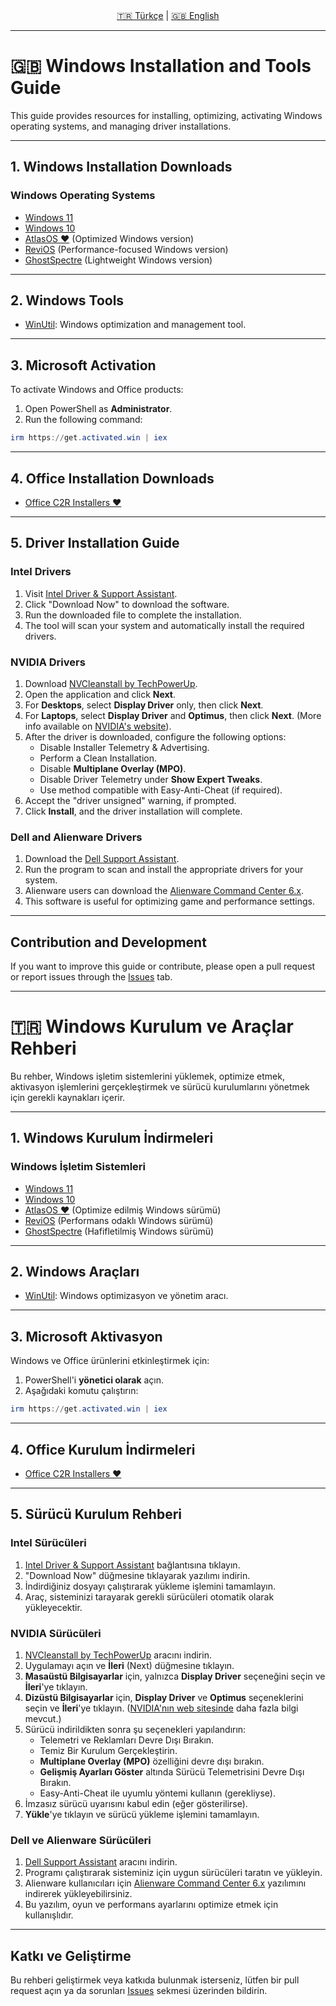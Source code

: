 <div align="center">
  <a href="#tr">🇹🇷 Türkçe</a> | <a href="#en">🇬🇧 English</a>
</div>

---

# 🇬🇧 Windows Installation and Tools Guide

This guide provides resources for installing, optimizing, activating Windows operating systems, and managing driver installations.

---

## 1. Windows Installation Downloads

### Windows Operating Systems
- [Windows 11](https://massgrave.dev/windows_11_links)
- [Windows 10](https://massgrave.dev/windows_10_links)
- [AtlasOS ❤️](https://atlasos.net/) (Optimized Windows version)
- [ReviOS](https://revi.cc/) (Performance-focused Windows version)
- [GhostSpectre](https://ghostspectre.org/) (Lightweight Windows version)

---

## 2. Windows Tools
- [WinUtil](https://github.com/ChrisTitusTech/winutil): Windows optimization and management tool.

---

## 3. Microsoft Activation
To activate Windows and Office products:

1. Open PowerShell as **Administrator**.
2. Run the following command:

```powershell
irm https://get.activated.win | iex
```

---

## 4. Office Installation Downloads
- [Office C2R Installers ❤️](https://gravesoft.dev/office_c2r_links)

---

## 5. Driver Installation Guide

### Intel Drivers
1. Visit [Intel Driver & Support Assistant](https://www.intel.com/content/www/us/en/support/detect.html).
2. Click "Download Now" to download the software.
3. Run the downloaded file to complete the installation.
4. The tool will scan your system and automatically install the required drivers.

### NVIDIA Drivers
1. Download [NVCleanstall by TechPowerUp](https://www.techpowerup.com/download/techpowerup-nvcleanstall/).
2. Open the application and click **Next**.
3. For **Desktops**, select **Display Driver** only, then click **Next**.
4. For **Laptops**, select **Display Driver** and **Optimus**, then click **Next**. (More info available on [NVIDIA's website](https://www.nvidia.com)).
5. After the driver is downloaded, configure the following options:
   - Disable Installer Telemetry & Advertising.
   - Perform a Clean Installation.
   - Disable **Multiplane Overlay (MPO)**.
   - Disable Driver Telemetry under **Show Expert Tweaks**.
   - Use method compatible with Easy-Anti-Cheat (if required).
6. Accept the "driver unsigned" warning, if prompted.
7. Click **Install**, and the driver installation will complete.

### Dell and Alienware Drivers
1. Download the [Dell Support Assistant](https://downloads.dell.com/serviceability/catalog/SupportAssistInstaller.exe).
2. Run the program to scan and install the appropriate drivers for your system.
3. Alienware users can download the [Alienware Command Center 6.x](https://dl.dell.com/FOLDER12124735M/2/Alienware-Command-Center-6x-Full-Installer-for_DDF5T_WIN_6.4.15.0_A00.EXE).
4. This software is useful for optimizing game and performance settings.

---

## Contribution and Development
If you want to improve this guide or contribute, please open a pull request or report issues through the [Issues](https://github.com/) tab.

---

<a name="tr"></a>

# 🇹🇷 Windows Kurulum ve Araçlar Rehberi

Bu rehber, Windows işletim sistemlerini yüklemek, optimize etmek, aktivasyon işlemlerini gerçekleştirmek ve sürücü kurulumlarını yönetmek için gerekli kaynakları içerir.

---

## 1. Windows Kurulum İndirmeleri

### Windows İşletim Sistemleri
- [Windows 11](https://massgrave.dev/windows_11_links)
- [Windows 10](https://massgrave.dev/windows_10_links)
- [AtlasOS ❤️](https://atlasos.net/) (Optimize edilmiş Windows sürümü)
- [ReviOS](https://revi.cc/) (Performans odaklı Windows sürümü)
- [GhostSpectre](https://ghostspectre.org/) (Hafifletilmiş Windows sürümü)

---

## 2. Windows Araçları
- [WinUtil](https://github.com/ChrisTitusTech/winutil): Windows optimizasyon ve yönetim aracı.

---

## 3. Microsoft Aktivasyon
Windows ve Office ürünlerini etkinleştirmek için:

1. PowerShell'i **yönetici olarak** açın.
2. Aşağıdaki komutu çalıştırın:

```powershell
irm https://get.activated.win | iex
```

---

## 4. Office Kurulum İndirmeleri
- [Office C2R Installers ❤️](https://gravesoft.dev/office_c2r_links)

---

## 5. Sürücü Kurulum Rehberi

### Intel Sürücüleri
1. [Intel Driver & Support Assistant](https://www.intel.com/content/www/us/en/support/detect.html) bağlantısına tıklayın.
2. "Download Now" düğmesine tıklayarak yazılımı indirin.
3. İndirdiğiniz dosyayı çalıştırarak yükleme işlemini tamamlayın.
4. Araç, sisteminizi tarayarak gerekli sürücüleri otomatik olarak yükleyecektir.

### NVIDIA Sürücüleri
1. [NVCleanstall by TechPowerUp](https://www.techpowerup.com/download/techpowerup-nvcleanstall/) aracını indirin.
2. Uygulamayı açın ve **İleri** (Next) düğmesine tıklayın.
3. **Masaüstü Bilgisayarlar** için, yalnızca **Display Driver** seçeneğini seçin ve **İleri**'ye tıklayın.
4. **Dizüstü Bilgisayarlar** için, **Display Driver** ve **Optimus** seçeneklerini seçin ve **İleri**'ye tıklayın. ([NVIDIA'nın web sitesinde](https://www.nvidia.com) daha fazla bilgi mevcut.)
5. Sürücü indirildikten sonra şu seçenekleri yapılandırın:
   - Telemetri ve Reklamları Devre Dışı Bırakın.
   - Temiz Bir Kurulum Gerçekleştirin.
   - **Multiplane Overlay (MPO)** özelliğini devre dışı bırakın.
   - **Gelişmiş Ayarları Göster** altında Sürücü Telemetrisini Devre Dışı Bırakın.
   - Easy-Anti-Cheat ile uyumlu yöntemi kullanın (gerekliyse).
6. İmzasız sürücü uyarısını kabul edin (eğer gösterilirse).
7. **Yükle**'ye tıklayın ve sürücü yükleme işlemini tamamlayın.

### Dell ve Alienware Sürücüleri
1. [Dell Support Assistant](https://downloads.dell.com/serviceability/catalog/SupportAssistInstaller.exe) aracını indirin.
2. Programı çalıştırarak sisteminiz için uygun sürücüleri taratın ve yükleyin.
3. Alienware kullanıcıları için [Alienware Command Center 6.x](https://dl.dell.com/FOLDER12124735M/2/Alienware-Command-Center-6x-Full-Installer-for_DDF5T_WIN_6.4.15.0_A00.EXE) yazılımını indirerek yükleyebilirsiniz.
4. Bu yazılım, oyun ve performans ayarlarını optimize etmek için kullanışlıdır.

---

## Katkı ve Geliştirme
Bu rehberi geliştirmek veya katkıda bulunmak isterseniz, lütfen bir pull request açın ya da sorunları [Issues](/issues) sekmesi üzerinden bildirin.
